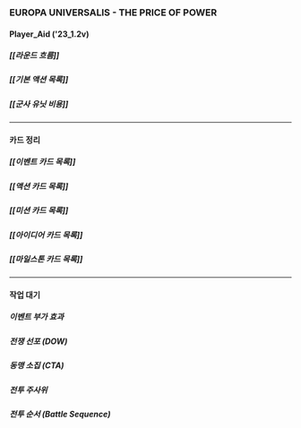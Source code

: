### EUROPA UNIVERSALIS - THE PRICE OF POWER

#### Player_Aid ('23_1.2v)
##### [[라운드 흐름]]
##### [[기본 액션 목록]]
##### [[군사 유닛 비용]]

--- 

#### 카드 정리
##### [[이벤트 카드 목록]]
##### [[액션 카드 목록]]
##### [[미션 카드 목록]]
##### [[아이디어 카드 목록]]
##### [[마일스톤 카드 목록]]

---

#### 작업 대기
##### 이벤트 부가 효과
##### 전쟁 선포 (DOW)
##### 동맹 소집 (CTA)
##### 전투 주사위
##### 전투 순서 (Battle Sequence)
